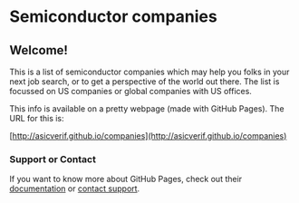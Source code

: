 # Semiconductor companies

## Welcome! 

This is a list of semiconductor companies which may help you folks in your next job search, or to get a perspective of the world out there. The list is focussed on US companies or global companies with US offices.

This info is available on a pretty webpage (made with GitHub Pages). The URL for this is: 

[http://asicverif.github.io/companies](http://asicverif.github.io/companies)


### Support or Contact

If you want to know more about GitHub Pages, check out their [documentation](https://help.github.com/categories/github-pages-basics/) or [contact support](https://github.com/contact).

